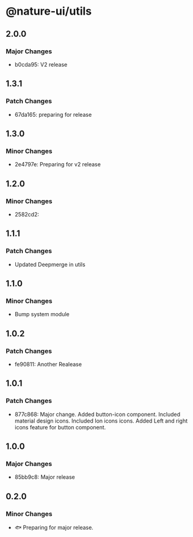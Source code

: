 # @nature-ui/utils

## 2.0.0

### Major Changes

- b0cda95: V2 release

## 1.3.1

### Patch Changes

- 67da165: preparing for release

## 1.3.0

### Minor Changes

- 2e4797e: Preparing for v2 release

## 1.2.0

### Minor Changes

- 2582cd2:

## 1.1.1

### Patch Changes

- Updated Deepmerge in utils

## 1.1.0

### Minor Changes

- Bump system module

## 1.0.2

### Patch Changes

- fe90811: Another Realease

## 1.0.1

### Patch Changes

- 877c868: Major change. Added button-icon component. Included material design
  icons. Included Ion icons icons. Added Left and right icons feature for button
  component.

## 1.0.0

### Major Changes

- 85bb9c8: Major release

## 0.2.0

### Minor Changes

- 🐟 Preparing for major release.
